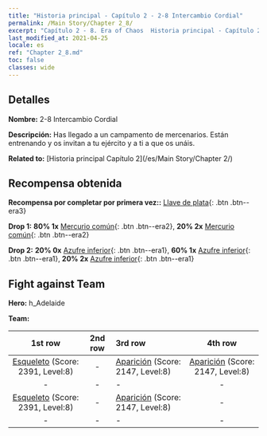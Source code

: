 ```yaml
---
title: "Historia principal - Capítulo 2 - 2-8 Intercambio Cordial"
permalink: /Main Story/Chapter 2_8/
excerpt: "Capítulo 2 - 8. Era of Chaos  Historia principal - Capítulo 2_8. 2-8 Intercambio Cordial"
last_modified_at: 2021-04-25
locale: es
ref: "Chapter 2_8.md"
toc: false
classes: wide
---
```


## Detalles

 **Nombre:** 2-8 Intercambio Cordial

 **Descripción:** Has llegado a un campamento de mercenarios. Están entrenando y os invitan a tu ejército y a ti a que os unáis.

 **Related to:** [Historia principal Capítulo 2](/es/Main Story/Chapter 2/)

## Recompensa obtenida

 **Recompensa por completar por primera vez::** [Llave de plata](/ItemsES/con_693/){: .btn .btn--era3}

 **Drop 1:** **80% 1x** [Mercurio común](/ItemsES/mat_8/){: .btn .btn--era2}, **20% 2x** [Mercurio común](/ItemsES/mat_8/){: .btn .btn--era2}

 **Drop 2:** **20% 0x** [Azufre inferior](/ItemsES/mat_3/){: .btn .btn--era1}, **60% 1x** [Azufre inferior](/ItemsES/mat_3/){: .btn .btn--era1}, **20% 2x** [Azufre inferior](/ItemsES/mat_3/){: .btn .btn--era1}


## Fight against Team
 **Hero:** h_Adelaide

 **Team:**


  | 1st row | 2nd row | 3rd row | 4th row |
  |:----:|:----:|:----|:----:|
  | [Esqueleto](/es/units/Skeleton/) (Score: 2391, Level:8)  | - | [Aparición](/es/units/Wight/) (Score: 2147, Level:8)  | [Aparición](/es/units/Wight/) (Score: 2147, Level:8)  |
  | - | - | - | - |
  | [Esqueleto](/es/units/Skeleton/) (Score: 2391, Level:8)  | - | [Aparición](/es/units/Wight/) (Score: 2147, Level:8)  | - |
  | - | - | - | - |


